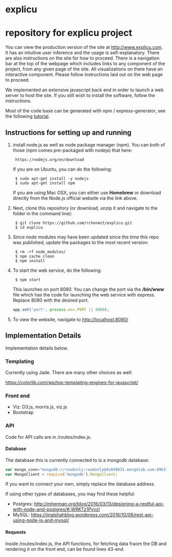 explicu
===========

# repository for explicu project

You can view the production version of the site at http://www.explicu.com. It has an intuitive user inference and the usage is self-explanatory.  There are also instructions on the site for how to proceed. There is a navigation bar at the top of the webpage which includes links to any component of the project, from any given page of the site. All visualizations on there have an interactive component. Please follow instructions laid out on the web page to proceed. 

We implemented an extensive javascript back end in order to launch a web server to host the site. If you still wish to install the software, follow the instructions. 

Most of the code base can be generated with npm /  express-generator, see the following [tutorial](http://cwbuecheler.com/web/tutorials/2013/node-express-mongo/).


## Instructions for setting up and running

1. install node.js as well as node package manager (npm). You can both of those (npm comes pre-packaged with nodejs) that here:

        https://nodejs.org/en/download
        
   If you are on Ubuntu, you can do the following:
   
        $ sudo apt-get install -y nodejs
        $ sudo apt-get install npm
   
   If you are using Mac OSX, you can either use **Homebrew** or download directly from the Node.js official website via the link above.

2. Next, clone this repository (or download, unzip it and navigate to the folder in the command line):
    
        $ git clone https://github.com/rchenmit/explicu.git
        $ cd explicu

3. Since node modules may have been updated since the time this repo was published, update the packages to the most recent version: 

        $ rm -rf node_modules/
        $ npm cache clean
        $ npm install
        
4. To start the web service, do the following:

        $ npm start

    This launches on port 8080. You can change the port via the **/bin/www** file which has the code for launching the web service with express. Replace 8080 with the desired port.
    
    
    ```javascript
    app.set('port', process.env.PORT || 8080);
    ```
5. To view the website, navigate to [http://localhost:8080/](http://localhost:8080/)


## Implementation Details

Implementation details below.

### Templating

Currently using Jade. There are many other choices as well:

https://colorlib.com/wp/top-templating-engines-for-javascript/

### Front end

* Viz: D3.js, morris.js, viz.js
* Bootstrap


### API

Code for API calls are in /routes/index.js.

#### Database

The database this is currently connected to is a mongodb database: 

```javascript
var mongo_conn="mongodb://readonly:readonly@ds049631.mongolab.com:49631/heroku_app33408747";
var MongoClient = require('mongodb').MongoClient;
```

If you want to connect your own, simply replace the database address. 

If using other types of databases, you may find these helpful:

* Postgres: http://mherman.org/blog/2016/03/13/designing-a-restful-api-with-node-and-postgres/#.WRKTz1PyvzI
* MySQL: https://jinalshahblog.wordpress.com/2016/10/06/rest-api-using-node-js-and-mysql/

#### Requests 

Inside /routes/index.js, the API functions, for fetching data fraom the DB and rendering it on the front end, can be found lines 43-end.






